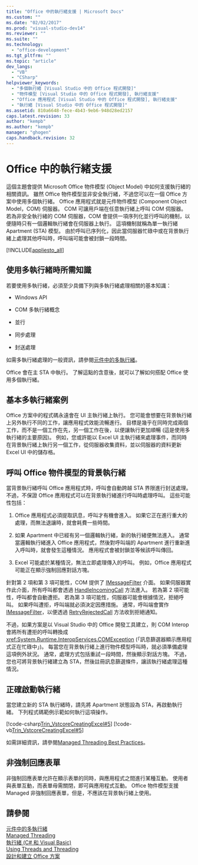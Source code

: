 ```yaml
---
title: "Office 中的執行緒支援 | Microsoft Docs"
ms.custom: ""
ms.date: "02/02/2017"
ms.prod: "visual-studio-dev14"
ms.reviewer: ""
ms.suite: ""
ms.technology: 
  - "office-development"
ms.tgt_pltfrm: ""
ms.topic: "article"
dev_langs: 
  - "VB"
  - "CSharp"
helpviewer_keywords: 
  - "多個執行緒 [Visual Studio 中的 Office 程式開發]"
  - "物件模型 [Visual Studio 中的 Office 程式開發], 執行緒支援"
  - "Office 應用程式 [Visual Studio 中的 Office 程式開發], 執行緒支援"
  - "執行緒 [Visual Studio 中的 Office 程式開發]"
ms.assetid: 810a6648-fece-4b43-9eb6-948d28ed2157
caps.latest.revision: 33
author: "kempb"
ms.author: "kempb"
manager: "ghogen"
caps.handback.revision: 32
---
```

# Office 中的執行緒支援
  這個主題會提供 Microsoft Office 物件模型 \(Object Model\) 中如何支援執行緒的相關資訊。  雖然 Office 物件模型並非安全執行緒，不過您可以在一個 Office 方案中使用多個執行緒。  Office 應用程式就是元件物件模型 \(Component Object Model，COM\) 伺服器。  COM 可讓用戶端在任意執行緒上呼叫 COM 伺服器。  若為非安全執行緒的 COM 伺服器，COM 會提供一項序列化並行呼叫的機制，以便隨時只有一個邏輯執行緒會在伺服器上執行。  這項機制就稱為單一執行緒 Apartment \(STA\) 模型。  由於呼叫已序列化，因此當伺服器忙碌中或在背景執行緒上處理其他呼叫時，呼叫端可能會被封鎖一段時間。  
  
 [!INCLUDE[appliesto_all](../vsto/includes/appliesto-all-md.md)]  
  
## 使用多執行緒時所需知識  
 若要使用多執行緒，必須至少具備下列與多執行緒處理相關的基本知識：  
  
-   Windows API  
  
-   COM 多執行緒概念  
  
-   並行  
  
-   同步處理  
  
-   封送處理  
  
 如需多執行緒處理的一般資訊，請參閱[元件中的多執行緒](../Topic/Multithreading%20in%20Components.md)。  
  
 Office 會在主 STA 中執行。  了解這點的含意後，就可以了解如何搭配 Office 使用多個執行緒。  
  
## 基本多執行緒案例  
 Office 方案中的程式碼永遠會在 UI 主執行緒上執行。  您可能會想要在背景執行緒上另外執行不同的工作，讓應用程式效能流暢進行。  目標是幾乎在同時完成兩個工作，而不是一個工作在先，另一個工作在後，以便讓執行更加順暢 \(這是使用多執行緒的主要原因\)。  例如，您或許能以 Excel UI 主執行緒來處理事件，而同時在背景執行緒上執行另一個工作，從伺服器收集資料，並以伺服器的資料更新 Excel UI 中的儲存格。  
  
## 呼叫 Office 物件模型的背景執行緒  
 當背景執行緒呼叫 Office 應用程式時，呼叫會自動跨越 STA 界限進行封送處理。  不過，不保證 Office 應用程式可以在背景執行緒進行呼叫時處理呼叫。  這些可能性包括：  
  
1.  Office 應用程式必須提取訊息，呼叫才有機會進入。  如果它正在進行重大的處理，而無法退讓時，就會耗費一些時間。  
  
2.  如果 Apartment 中已經有另一個邏輯執行緒，新的執行緒便無法進入。  通常當邏輯執行緒進入 Office 應用程式，然後對呼叫端的 Apartment 進行重新進入呼叫時，就會發生這種情況。  應用程式會被封鎖並等候該呼叫傳回。  
  
3.  Excel 可能處於某種情況，無法立即處理傳入的呼叫。  例如，Office 應用程式可能正在顯示強制回應對話方塊。  
  
 針對第 2 項和第 3 項可能性，COM 提供了 [IMessageFilter](http://msdn.microsoft.com/zh-tw/e12d48c0-5033-47a8-bdcd-e94c49857248) 介面。  如果伺服器實作此介面，所有呼叫都會透過 [HandleIncomingCall](http://msdn.microsoft.com/zh-tw/7e31b518-ef4f-4bdd-b5c7-e1b16383a5be) 方法進入。  若為第 2 項可能性，呼叫都會自動遭拒。  若為第 3 項可能性，伺服器可能會根據情況，拒絕呼叫。  如果呼叫遭拒，呼叫端就必須決定因應措施。  通常，呼叫端會實作 [IMessageFilter](http://msdn.microsoft.com/zh-tw/e12d48c0-5033-47a8-bdcd-e94c49857248)，以便透過 [RetryRejectedCall](http://msdn.microsoft.com/zh-tw/3f800819-2a21-4e46-ad15-f9594fac1a3d) 方法收到拒絕通知。  
  
 不過，如果方案是以 Visual Studio 中的 Office 開發工具建立，則 COM Interop 會將所有遭拒的呼叫轉換成 <xref:System.Runtime.InteropServices.COMException> \(「訊息篩選器顯示應用程式正在忙碌中」\)。  每當您在背景執行緒上進行物件模型呼叫時，就必須準備處理這項例外狀況。  通常，處理方式包括重試一段時間，然後顯示對話方塊。  不過，您也可將背景執行緒建立為 STA，然後註冊訊息篩選條件，讓該執行緒處理這種情況。  
  
## 正確啟動執行緒  
 當您建立新的 STA 執行緒時，請先將 Apartment 狀態設為 STA，再啟動執行緒。  下列程式碼範例示範如何執行這項操作。  
  
 [!code-csharp[Trin_VstcoreCreatingExcel#5](../snippets/csharp/VS_Snippets_OfficeSP/Trin_VstcoreCreatingExcel/CS/ThisWorkbook.cs#5)]
 [!code-vb[Trin_VstcoreCreatingExcel#5](../snippets/visualbasic/VS_Snippets_OfficeSP/Trin_VstcoreCreatingExcel/VB/ThisWorkbook.vb#5)]  
  
 如需詳細資訊，請參閱[Managed Threading Best Practices](../Topic/Managed%20Threading%20Best%20Practices.md)。  
  
## 非強制回應表單  
 非強制回應表單允許在顯示表單的同時，與應用程式之間進行某種互動。  使用者與表單互動，而表單毋需關閉，即可與應用程式互動。  Office 物件模型支援 Managed 非強制回應表單，但是，不應該在背景執行緒上使用。  
  
## 請參閱  
 [元件中的多執行緒](../Topic/Multithreading%20in%20Components.md)   
 [Managed Threading](../Topic/Managed%20Threading.md)   
 [執行緒 &#40;C&#35; 和 Visual Basic&#41;](../Topic/Threading%20(C%23%20and%20Visual%20Basic).md)   
 [Using Threads and Threading](../Topic/Using%20Threads%20and%20Threading.md)   
 [設計和建立 Office 方案](../vsto/designing-and-creating-office-solutions.md)  
  
  
